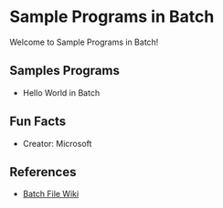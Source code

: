 # Sample Programs in Batch

Welcome to Sample Programs in Batch!

## Samples Programs

- Hello World in Batch

## Fun Facts

- Creator: Microsoft 

## References

- [Batch File Wiki][1]

[1]: https://en.wikipedia.org/wiki/Batch_file
